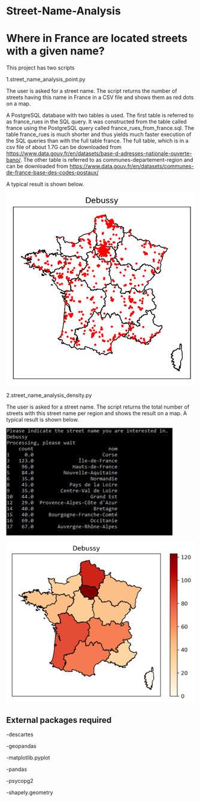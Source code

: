 # Street-Name-Analysis
Where in France are located streets with a given name? 
======================================================

This project has two scripts

1.street_name_analysis_point.py

The user is asked for a street name. The script returns the number of streets having this name in France in a CSV file and shows them as red dots on a map.

A PostgreSQL database with two tables is used. The first table is referred to as france_rues in the SQL query.
It was constructed from the table called france using the PostgreSQL query called france_rues_from_france.sql. The table france_rues is much shorter and thus yields much faster execution of the SQL queries than with the full table france. The full table, which is in a csv file of about 1.7G can be downloaded from https://www.data.gouv.fr/en/datasets/base-d-adresses-nationale-ouverte-bano/.
The other table is referred to as communes-departement-region and can be downloaded from https://www.data.gouv.fr/en/datasets/communes-de-france-base-des-codes-postaux/

A typical result is shown below.

![Map with dots for Debussy](https://raw.githubusercontent.com/Joulik/Street-Name-Analysis/master/Debussy-point.png)

2.street_name_analysis_density.py

The user is asked for a street name. The script returns the total number of streets with this street name per region and shows the result on a map. A typical result is shown below.

![Result on console](https://raw.githubusercontent.com/Joulik/Street-Name-Analysis/master/ConsoleDensity.png)

![Density map for Debussy](https://raw.githubusercontent.com/Joulik/Street-Name-Analysis/master/Debussy-density.png)

External packages required
--------------------------
-descartes

-geopandas

-matplotlib.pyplot

-pandas

-psycopg2

-shapely.geometry
